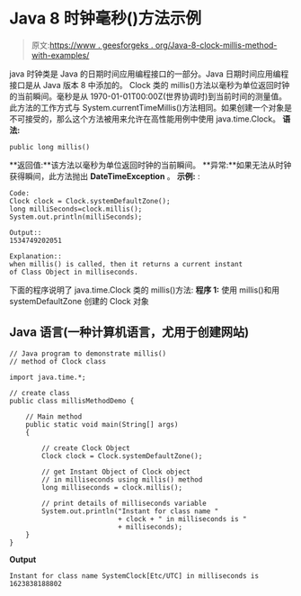 # Java 8 时钟毫秒()方法示例

> 原文:[https://www . geesforgeks . org/Java-8-clock-millis-method-with-examples/](https://www.geeksforgeeks.org/java-8-clock-millis-method-with-examples/)

java 时钟类是 Java 的日期时间应用编程接口的一部分。Java 日期时间应用编程接口是从 Java 版本 8 中添加的。
Clock 类的 millis()方法以毫秒为单位返回时钟的当前瞬间。毫秒是从 1970-01-01T00:00Z(世界协调时)到当前时间的测量值。此方法的工作方式与 System.currentTimeMillis()方法相同。如果创建一个对象是不可接受的，那么这个方法被用来允许在高性能用例中使用 java.time.Clock。
**语法:**

```
public long millis()
```

**返回值:**该方法以毫秒为单位返回时钟的当前瞬间。
**异常:**如果无法从时钟获得瞬间，此方法抛出 **DateTimeException** 。
**示例:** :

```
Code:
Clock clock = Clock.systemDefaultZone();
long milliSeconds=clock.millis();
System.out.println(milliSeconds);

Output:: 
1534749202051

Explanation:: 
when millis() is called, then it returns a current instant
of Class Object in milliseconds. 
```

下面的程序说明了 java.time.Clock 类的 millis()方法:
**程序 1:** 使用 millis()和用 systemDefaultZone 创建的 Clock 对象

## Java 语言(一种计算机语言，尤用于创建网站)

```
// Java program to demonstrate millis()
// method of Clock class

import java.time.*;

// create class
public class millisMethodDemo {

    // Main method
    public static void main(String[] args)
    {

        // create Clock Object
        Clock clock = Clock.systemDefaultZone();

        // get Instant Object of Clock object
        // in milliseconds using millis() method
        long milliseconds = clock.millis();

        // print details of milliseconds variable
        System.out.println("Instant for class name "
                           + clock + " in milliseconds is "
                           + milliseconds);
    }
}
```

**Output**

```
Instant for class name SystemClock[Etc/UTC] in milliseconds is 1623838188802

```